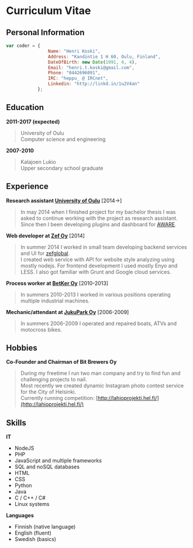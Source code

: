 # Curriculum Vitae
Personal Information
---------
```javascript
var coder = {
                Name: "Henri Koski",
                Address: "Kandintie 1 H 60, Oulu, Finland",
                DateOfBirth: new Date(1991, 4, 4),
                Email: "henri.t.koski@gmail.com",
                Phone: "0442696091",
                IRC: "heppu_ @ IRCnet",
                Linkedin: "http://linkd.in/1u2V4an"
            };
```

Education
---------

**2011-2017 (expected)**
> University of Oulu<br>Computer science and engineering

**2007-2010**
> Kalajoen Lukio<br>Upper secondary school graduate


Experience
----------

**Research assistant [University of Oulu](http://www.oulu.fi/cse/)** [2014->]
> In may 2014 when I finished project for my bachelor thesis I was asked to continue
> working with the project as research assistant. Since then I been developing plugins
> and dashboard for [AWARE](http://www.awareframework.com). 

**Web developer at [Zef Oy](http://www.zef.fi/en/home/)**  [2014]
> In summer 2014 I worked in small team developing backend services and UI for [zefglobal](http://apps.zefglobal.com/).<br>I created web service with API for website style analyzing using mostly nodejs.
> For frontend development I used mostly Enyo and LESS.
> I also got familiar with Grunt and Google cloud services.
    
**Process worker at [BetKer Oy](http://www.betker.fi/)** [2010-2013]
> In summers 2010-2013 I worked in various positions operating multiple industrial machines.

**Mechanic/attendant at [JukuPark Oy](http://www.jukupark.fi/tmp_jukupark_kalajoki_site_0.asp?sua=12&lang=3&s=660)**  [2006-2009]
> In summers 2006-2009 I operated and repaired boats, ATVs and motocross bikes.


Hobbies
----------
**Co-Founder and Chairman of Bit Brewers Oy**
> During my freetime I run two man company and try to find fun and challenging projects to nail.<br>Most recently we created dynamic Instagram photo contest service for the City of Helsinki.<br>Currently running competition: [http://lahioprojekti.hel.fi/](http://lahioprojekti.hel.fi/)

Skills
----------
**IT**
* NodeJS
* PHP
* JavaScript and multiple frameworks
* SQL and noSQL databases
* HTML
* CSS
* Python
* Java
* C / C++ / C#
* Linux systems

**Languages**
* Finnish (native language)
* English (fluent)
* Swedish (basics)
